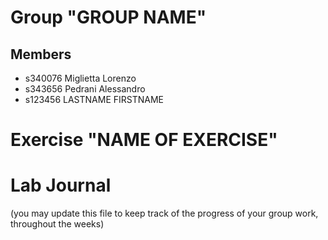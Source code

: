 # Group "GROUP NAME"

## Members
- s340076 Miglietta Lorenzo
- s343656 Pedrani Alessandro
- s123456 LASTNAME FIRSTNAME

# Exercise "NAME OF EXERCISE"

# Lab Journal

(you may update this file to keep track of the progress of your group work, throughout the weeks)

